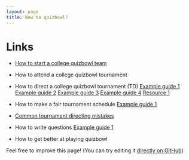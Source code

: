 ```yaml
---
layout: page
title: New to quizbowl?
---
```


# Links

- [How to start a college quizbowl team](https://www.naqt.com/how-to/start-a-college-team.html)
- How to attend a college quizbowl tournament

- How to direct a college quizbowl tournament (TD)
[Example guide 1](https://www.ocf.berkeley.edu/~quizbowl/tdguide.html)
[Example guide 2](http://www.socalquizbowl.org/tournament-hosting-guide/)
[Example guide 3](http://coloradoqb.org/tournaments/hosting/)
[Example guide 4](https://www.qbwiki.com/wiki/How_to_run_a_high_school_tournament)
[Resource 1](https://www.naqt.com/resources/hosting.html)
- How to make a fair tournament schedule
[Example guide 1](https://www.ocf.berkeley.edu/~quizbowl/schedules.html)
- [Common tournament directing mistakes](https://www.qbwiki.com/wiki/Common_Tournament_Directing_Mistakes)

- How to write questions [Example guide 1](https://www.naqt.com/resources/question-writing.html)

- How to get better at playing quizbowl

Feel free to improve this page! (You can try editing it [directly on GitHub](https://github.com/quizbowl/collegecalendar/edit/master/help.md))
